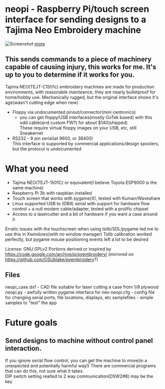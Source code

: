 # neopi - Raspberry Pi/touch screen interface for sending designs to a Tajima Neo Embroidery machine

![Screenshot](https://i.imgur.com/pqBmuBV.gif) [more](https://imgur.com/a/9JRE5)

## This sends commands to a piece of machinery capable of causing injury, this works for me.  It's up to you to determine if it works for you.

Tajima NEO(TEJT-C1501c) embroidery machines are made for production environments, with reasonable mainteance, they are nearly bulletproof for home/hobby use.
Mechanically rugged, but the original interface shows it's age(wasn't cutting edge when new)
   * Floppy via undocumented pinout/connector(mini centronics)
      * you can get floppy/USB interfaces(mostly GoTek based) with this odd cable(and custom FW?) for about $140(shipped)    
      These require virtual floppy images on your USB, etc, still Sneakernet
   *  RS232 - 9 pin serial(at 9600, or 38400)  
      This interface is supported by commercial applications/design spoolers, but the protocol is undocumented

# What you need

* Tajima NEO(TEJT-1501C) or equivalent(I believe Toyota ESP9000 is the same machine)
* Raspberry Pi 3b with raspbian installed
* Touch screen that works with pygame(X), tested with Kuman/Waveshare
* Linux supported USB to (DB9) serial with support for hardware flow control + a null modem cable/adapter, tested with a prolific chipset
* Access to a lasercutter and a bit of hardware if you want a case around it

Erratic issues with the touchscreen when using tslib/SDL/pygame led me to use this in Xwindows(with no window manager)
Tslib calibration worked perfectly, but pygame mouse positioning events left a lot to be desired

License: GNU GPLv2 
Portions derived or inspired by https://code.google.com/archive/p/pyembroidery/ (mirrored on https://github.com/OSUblake/pyembroidery?)



## Files
neopi_case.dxf - CAD file suitable for laser cutting a case from 1/8 plywood
neopi.py - awfully written pygame interface for neo
neopi.cfg - config file for changing serial ports, file locations, displays, etc
samplefiles - simple samples to "test" the app





# Future goals
## Send designs to machine without control panel interaction.
If you ignore serial flow control, you can get the machine to move(in a unexpected and potentially harmful way!)
There are commercial programs that can do this, not sure what it takes.   
DIP switch setting realted to 2 way communication(DSW2#8) may be the key
